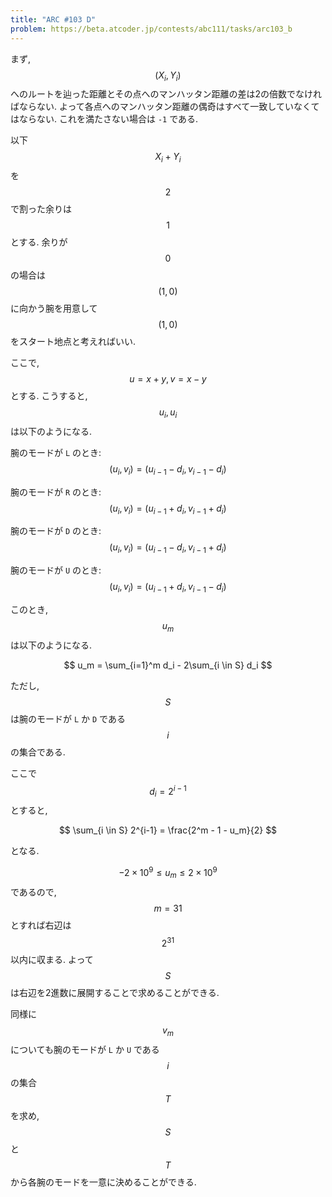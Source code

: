 ```yaml
---
title: "ARC #103 D"
problem: https://beta.atcoder.jp/contests/abc111/tasks/arc103_b
---
```

まず, $$ (X_i, Y_i) $$ へのルートを辿った距離とその点へのマンハッタン距離の差は2の倍数でなければならない. よって各点へのマンハッタン距離の偶奇はすべて一致していなくてはならない. これを満たさない場合は `-1` である.

以下 $$ X_i+Y_i $$ を $$ 2 $$ で割った余りは $$ 1 $$ とする. 余りが $$ 0 $$ の場合は $$ (1, 0) $$ に向かう腕を用意して $$ (1, 0) $$ をスタート地点と考えればいい.

ここで, $$ u = x+y, v = x-y $$ とする. こうすると, $$ u_i, u_i $$ は以下のようになる.

腕のモードが `L` のとき: $$ (u_i, v_i) = (u_{i-1}-d_i, v_{i-1}-d_i) $$

腕のモードが `R` のとき: $$ (u_i, v_i) = (u_{i-1}+d_i, v_{i-1}+d_i) $$

腕のモードが `D` のとき: $$ (u_i, v_i) = (u_{i-1}-d_i, v_{i-1}+d_i) $$

腕のモードが `U` のとき: $$ (u_i, v_i) = (u_{i-1}+d_i, v_{i-1}-d_i) $$

このとき, $$ u_m $$ は以下のようになる.

$$
u_m = \sum_{i=1}^m d_i - 2\sum_{i \in S} d_i
$$

ただし, $$ S $$ は腕のモードが `L` か `D` である $$ i $$ の集合である.

ここで $$ d_i = 2^{i-1} $$ とすると,

$$
\sum_{i \in S} 2^{i-1} = \frac{2^m - 1 - u_m}{2}
$$

となる.

$$ -2 \times 10^9 \leq u_m \leq 2 \times 10^9 $$ であるので, $$ m = 31 $$ とすれば右辺は $$ 2^{31} $$ 以内に収まる. よって $$ S $$ は右辺を2進数に展開することで求めることができる.

同様に $$ v_m $$ についても腕のモードが `L` か `U` である $$ i $$ の集合 $$ T $$ を求め, $$ S $$ と $$ T $$ から各腕のモードを一意に決めることができる.
